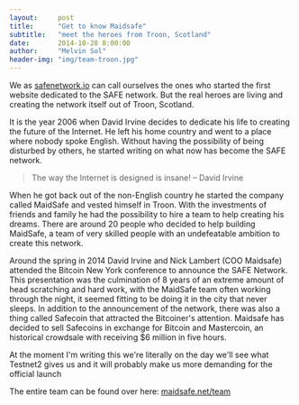 ```yaml
---
layout:     post
title:      "Get to know Maidsafe"
subtitle:   "meet the heroes from Troon, Scotland"
date:       2014-10-28 8:00:00
author:     "Melvin Sol"
header-img: "img/team-troon.jpg"
---
```


We as [safenetwork.io](http://www.safenetwork.io/) can call ourselves the ones who started the first website dedicated to the SAFE network. But the real heroes are living and creating the network itself out of Troon, Scotland.

It is the year 2006 when David Irvine decides to dedicate his life to creating the future of the Internet. He left his home country and went to a place where nobody spoke English. Without having the possibility of being disturbed by others, he started writing on what now has become the SAFE network.

> The way the Internet is designed is insane! – David Irvine

When he got back out of the non-English country he started the company called MaidSafe and vested himself in Troon. With the investments of friends and family he had the possibility to hire a team to help creating his dreams. There are around 20 people who decided to help building MaidSafe, a team of very skilled people with an undefeatable ambition to create this network.

Around the spring in 2014 David Irvine and Nick Lambert (COO Maidsafe) attended the Bitcoin New York conference to announce the SAFE Network. This presentation was the culmination of 8 years of an extreme amount of head scratching and hard work, with the MaidSafe team often working through the night, it seemed fitting to be doing it in the city that never sleeps. In addition to the announcement of the network, there was also a thing called Safecoin that attracted the Bitcoiner's attention. Maidsafe has decided to sell Safecoins in exchange for Bitcoin and Mastercoin, an historical crowdsale with receiving $6 million in five hours.

At the moment I'm writing this we're literally on the day we'll see what Testnet2 gives us and it will probably make us more demanding for the official launch

The entire team can be found over here: [maidsafe.net/team](http://maidsafe.net/team)
